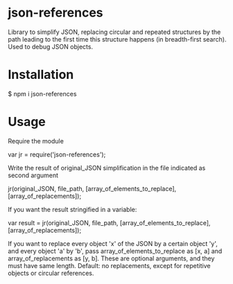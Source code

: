 # json-references

Library to simplify JSON, replacing circular and repeated structures by the path leading to the first time this structure happens (in breadth-first search). Used to debug JSON objects.


# Installation

$ npm i json-references


# Usage 

Require the module

var jr = require('json-references');

Write the result of original_JSON simplification in the file indicated as second argument

jr(original_JSON, file_path, [array_of_elements_to_replace], [array_of_replacements]);

If you want the result stringified in a variable:

var result = jr(original_JSON, file_path, [array_of_elements_to_replace], [array_of_replacements]);



If you want to replace every object 'x' of the JSON by a certain object 'y', and every object 'a' by 'b', pass array_of_elements_to_replace as [x, a] and array_of_replacements as [y, b]. These are optional arguments, and they must have same length. Default: no replacements, except for repetitive objects or circular references. 



